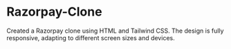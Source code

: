 # Razorpay-Clone
Created a Razorpay clone using HTML and Tailwind CSS. The design is fully responsive, adapting to different screen sizes and devices.

